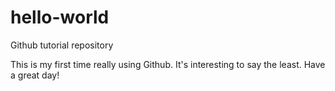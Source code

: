 # hello-world
Github tutorial repository

This is my first time really using Github. It's interesting to say the least.
Have a great day!
